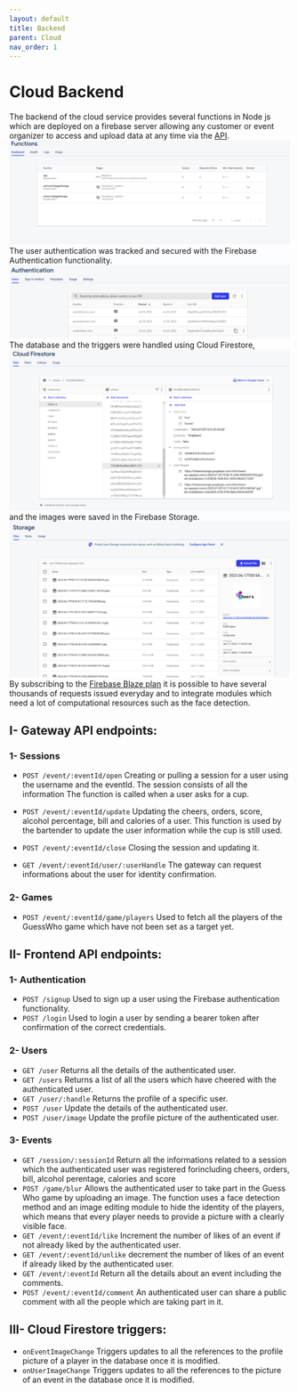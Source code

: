 ```yaml
---
layout: default
title: Backend
parent: Cloud
nav_order: 1
---
```


# Cloud Backend

The backend of the cloud service provides several functions in Node js which are deployed on a firebase server allowing any customer or event organizer to access and upload data at any time via the [API](https://europe-west1-cheers-soc.cloudfunctions.net/api). 
![functions](../../../assets/images/functions.png)
The user authentication was tracked and secured with the Firebase Authentication functionality. 
![authentication](../../../assets/images/authentication.png)
The database and the triggers were handled using Cloud Firestore,
![firestore](../../../assets/images/firestore.png)
and the images were saved in the Firebase Storage.
![storage](../../../assets/images/storage.png)
By subscribing to the [Firebase Blaze plan](https://firebase.google.com/pricing) it is possible to have several thousands of requests issued everyday and to integrate modules which need a lot of computational resources such as the face detection. 

## I- Gateway API endpoints: 
### 1- Sessions
- `POST /event/:eventId/open` 
      Creating or pulling a session for a user using the username and the eventId. The session consists of all the information The function is called when a user asks for a cup.
      
- `POST /event/:eventId/update` 
      Updating the cheers, orders, score, alcohol percentage, bill and calories of a user. This function is used by the bartender to update the user information while the cup is still used.
      
- `POST /event/:eventId/close` 
      Closing the session and updating it.
      
- `GET /event/:eventId/user/:userHandle` 
      The gateway can request informations about the user for identity confirmation.
      
### 2- Games
- `POST /event/:eventId/game/players` 
    Used to fetch all the players of the GuessWho game which have not been set as a target yet.


## II- Frontend API endpoints: 
### 1- Authentication
- `POST /signup` 
    Used to sign up a user using the Firebase authentication functionality.
- `POST /login` 
    Used to login a user by sending a bearer token after confirmation of the correct credentials.
    
### 2- Users
- `GET /user` 
      Returns all the details of the authenticated user.
- `GET /users` 
      Returns a list of all the users which have cheered with the authenticated user.
- `GET /user/:handle` 
      Returns the profile of a specific user.
- `POST /user` 
      Update the details of the authenticated user.
- `POST /user/image` 
      Update the profile picture of the authenticated user.

### 3- Events
- `GET /session/:sessionId` 
  Return all the informations related to a session which the authenticated user was registered forincluding cheers, orders, bill, alcohol perentage, calories and score
- `POST /game/blur` 
  Allows the authenticated user to take part in the Guess Who game by uploading an image. The function uses a face detection method and an image editing module to hide the identity of the players, which means that every player needs to provide a picture with a clearly visible face.
- `GET /event/:eventId/like` 
  Increment the number of likes of an event if not already liked by the authenticated user.
- `GET /event/:eventId/unlike` 
  decrement the number of likes of an event if already liked by the authenticated user.
- `GET /event/:eventId` 
  Return all the details about an event including the comments.
- `POST /event/:eventId/comment` 
  An authenticated user can share a public comment with all the people which are taking part in it. 
## III- Cloud Firestore triggers: 
- `onEventImageChange`
  Triggers updates to all the references to the profile picture of a player in the database once it is modified.
- `onUserImageChange`
  Triggers updates to all the references to the picture of an event in the database once it is modified.
